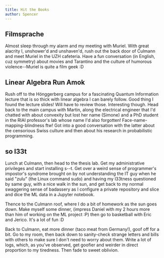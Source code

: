 ```yaml
---
title: Hit the Books
author: Spencer
---
```


## Filmsprache

Almost sleep through my alarm and my meeting with Muriel. With great alacrity I, unshower'd and unshaven'd, rush out the back door of Culmann and meet Muriel in the UZH cafeteria. Have a fun conversation (in English, cuz symmetry) about movies and Tarantino and the culture of humorous violence--Muriel is quite a film geek :D

## Linear Algebra Run Amok
Rush off to the Hönggerberg campus for a fascinating Quantum Information lecture that is so thick with linear algebra I can barely follow. Good thing I found the lecture slides! Will have to review those. Interesting though. Head back to the main campus with Martin, along the electrical engineer that I'd chatted with about convexity but lost her name (Simone) and a PhD student in the RIAI professor's lab whose name I'd also forgotten! Face-name-mapping-blindness ftw! Got into a good conversation with the latter about the censorious Swiss culture and then about his research in probabilistic programming.

## so l33t
Lunch at Culmann, then head to the thesis lab. Get my administrative privileges and start installing s--t. Get over a weird sense of programmer's impostor's syndrome brought on by not understanding the IT guy when he said "zulu" (the Linux command sudo) and having my l33tness questioned by same guy, with a nice walk in the sun, and get back to my normal swaggering sense of badassery as I configure a private repository and slice and dice the ML data in a Jupyter notebook.

Thence to the Culmann roof, where I do a bit of homework as the sun goes down. Make myself some dinner, (impress Daniel with my 2 hours more than him of working on the ML project :P) then go to basketball with Eric and Jerico. It's a lot of fun :D

Back to Culmann, eat more dinner (taco meat from Germany!), goof off for a bit. Go to my room, then back down to sanity-check strange letters and bills with others to make sure I don't need to worry about them. Write a lot of logs, which, as you've observed, get goofier and weirder in direct proportion to my tiredness. Then fade to sweet oblivion.
